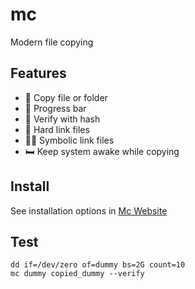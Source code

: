 # mc

Modern file copying

## Features

- 📂 Copy file or folder
- 🔄 Progress bar
- 🔐 Verify with hash
- 🔗 Hard link files
- 🔗🔗 Symbolic link files
- 🛏️ Keep system awake while copying

## Install

See installation options in [Mc Website](https://thewh1teagle.github.io/mc)

## Test

```console
dd if=/dev/zero of=dummy bs=2G count=10
mc dummy copied_dummy --verify
```

